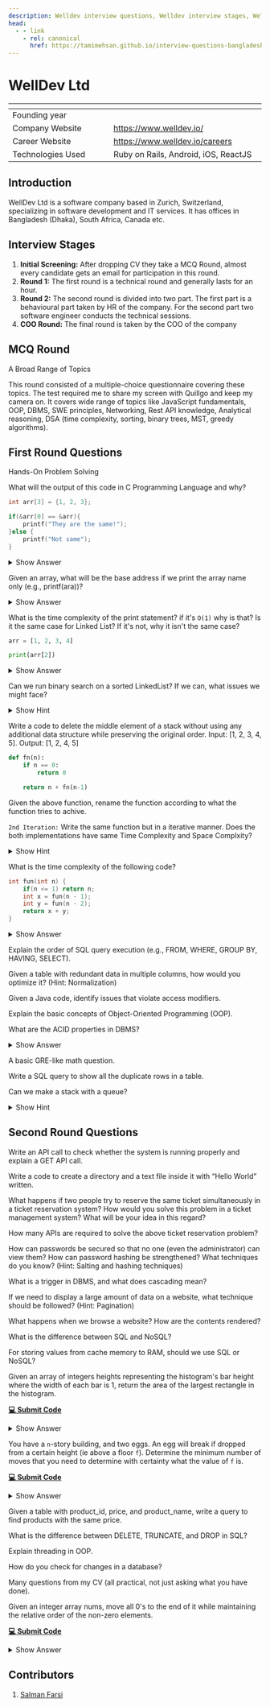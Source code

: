 ```yaml
---
description: Welldev interview questions, Welldev interview stages, Welldev interview details, Welldev interview question and answers
head:
  - - link
    - rel: canonical
      href: https://tamimehsan.github.io/interview-questions-bangladesh/companies/welldev
---
```

# WellDev Ltd

| <img width="441" height="1"> | <img width="441" height="1"> |
| :-| :- |
| Founding year | |
| Company Website | https://www.welldev.io/ |
| Career Website | https://www.welldev.io/careers |
| Technologies Used| Ruby on Rails, Android, iOS, ReactJS |

## Introduction

WellDev Ltd is a software company based in Zurich, Switzerland, specializing in software development and IT services. It has offices in Bangladesh (Dhaka), South Africa, Canada etc.

## Interview Stages

1. **Initial Screening:** After dropping CV they take a MCQ Round, almost every candidate gets an email for participation in this round.
2. **Round 1:** The first round is a technical round and generally lasts for an hour.
3. **Round 2:** The second round is divided into two part. The first part is a behavioural part taken by HR of the company. For the second part two software engineer conducts the technical sessions.
4. **COO Round:** The final round is taken by the COO of the company

## MCQ Round

A Broad Range of Topics

This round consisted of a multiple-choice questionnaire covering these topics. The test required me to share my screen with Quillgo and keep my camera on. It covers wide range of topics like JavaScript fundamentals, OOP, DBMS, SWE principles, Networking, Rest API knowledge, Analytical reasoning, DSA (time complexity, sorting, binary trees, MST, greedy algorithms).

## First Round Questions

Hands-On Problem Solving

<article>

What will the output of this code in C Programming Language and why?

```C
int arr[3] = {1, 2, 3};

if(&arr[0] == &arr){
    printf("They are the same!");
}else {
    printf("Not same");
}
```

<details><summary>Show Answer</summary>

The name of the array is a pointer to the first item of the Array.
So it will print "They are the same!"

</details>
</article>

<article>

Given an array, what will be the base address if we print the array name only (e.g., printf(ara))?
<details><summary>Show Answer</summary>

It will print the address of the first item of the array.
In C, you can't pass array to functions by "Pass by value".
So when you pass an array to an function (for example: printf(arr)),
the compiler will actually pass the pointer to the first element. 
You can easily test this hypothesis by doing something like this:

```C
int arr[1] = {100};

if(arr == &arr){
    printf("Yay!\n");
}

if(arr == &arr[0]){
    printf("Damn!");
}
```

The above code should print

```bash
Yay!
Damn!
```

</details>
</article>

<article>

What is the time complexity of the print statement?
if it's `O(1)` why is that? Is it the same case for Linked List?
If it's not, why it isn't the same case?
```python
arr = [1, 2, 3, 4]

print(arr[2])
```
<details><summary>Show Answer</summary>

`Tip:`
Learn about stack and heap memory and their use cases when memory is allocated.
Learn about compile time and runtime memory allocation.

</details>
</article>

<article>

Can we run binary search on a sorted LinkedList? If we can, what issues we might face?
<details><summary>Show Hint</summary>

Think about how and why arrays can be divided easily but LinkedList can't be.
</details>
</article>

<article>

Write a code to delete the middle element of a stack without using any additional data structure while preserving the original order. Input: [1, 2, 3, 4, 5]. Output: [1, 2, 4, 5]
</article>

<article>

```python
def fn(n):
    if n == 0:
        return 0

    return n + fn(n-1)
```

Given the above function, rename the function according to what the function tries to achive.

`2nd Iteration:`
Write the same function but in a iterative manner.
Does the both implementations have same Time Complexity and Space Complxity?

<details><summary>Show Hint</summary>

Write down the stack trace of the recursive function and try to speak aloud while doing so.
After getting what the function returns, rename the function accordingly.

For the second iterations, a simple loop will be the answer.
However, think deeply about the fundamental difference between the two implementations.
One of the implementation uses a Data structure, one doesn't. So their space complexity won't be same.

</details>
</article>

<article>

What is the time complexity of the following code?

```C
int fun(int n) {
    if(n <= 1) return n;
    int x = fun(n - 1);
    int y = fun(n - 2);
    return x + y;
}
```

<details><summary>Show Answer</summary>

</details>
</article>

<article>

Explain the order of SQL query execution (e.g., FROM, WHERE, GROUP BY, HAVING, SELECT).

</article>

<article>

Given a table with redundant data in multiple columns, how would you optimize it? (Hint: Normalization)
</article>

<article>

Given a Java code, identify issues that violate access modifiers.
</article>

<article>

Explain the basic concepts of Object-Oriented Programming (OOP).
</article>

<article>

What are the ACID properties in DBMS?
<details><summary>Show Answer</summary>

ACID is a set of properties of database transactions intended to guarantee data validity despite errors, power failures, and other mishaps. Databases that support this are called ACID compliance. The properties are

- **Atomicity:** Each statement in a transaction (to read, write, update or delete data) is treated as a single unit. Either the entire statement is executed, or none of it is executed.
- **Consistency:** Ensures the databases remain consistent following some predefined business logic both before and after the transaction
- **Isolation:** Each transaction executes in such a way that one is not affected by other s though they were occurring only one.
- **Durability:** The data changes by a successfull transaction is saved even in the event of system failure

> [!IMPORTANT]
> Atomicity, isolation and durability are properties of the database, whereas consistency is a property of the application. The C in ACID was tossed in to make the acronym work. [ref: Martin Kleppmann, Designing Data Intensive Applications]

</details>
</article>

<article>

A basic GRE-like math question.
</article>

<article>

Write a SQL query to show all the duplicate rows in a table.
</article>

<article>

Can we make a stack with a queue?
<details><summary>Show Hint</summary>

Think multiple queue.
</details>
</article>

## Second Round Questions

<article>

Write an API call to check whether the system is running properly and explain a GET API call.
</article>

<article>

Write a code to create a directory and a text file inside it with “Hello World” written.
</article>

<article>

What happens if two people try to reserve the same ticket simultaneously in a ticket reservation system? How would you solve this problem in a ticket management system? What will be your idea in this regard?
</article>

<article>

How many APIs are required to solve the above ticket reservation problem?
</article>

<article>

How can passwords be secured so that no one (even the administrator) can view them? How can password hashing be strengthened? What techniques do you know? (Hint: Salting and hashing techniques)
</article>

<article>

What is a trigger in DBMS, and what does cascading mean?
</article>

<article>

If we need to display a large amount of data on a website, what technique should be followed? (Hint: Pagination)
</article>

<article>

What happens when we browse a website? How are the contents rendered?
</article>

<article>

What is the difference between SQL and NoSQL?
</article>

<article>

For storing values from cache memory to RAM, should we use SQL or NoSQL?
</article>

<article>

Given an array of integers heights representing the histogram's bar height where the width of each bar is 1, return the area of the largest rectangle in the histogram.

[**💻 Submit Code**](https://leetcode.com/problems/largest-rectangle-in-histogram/description/)
<details><summary>Show Answer</summary>

::: code-group

```C++ [Stack]
// src: https://www.geeksforgeeks.org/largest-rectangular-area-in-a-histogram-using-stack/
int largestRectangleArea(vector<int>& hist) {
    int n = hist.size();
    stack<int> s;

    int max_area = 0;
    int tp;
    int area_with_top;
    int i = 0;
    while (i < n) {
        if (s.empty() || hist[s.top()] <= hist[i]){
            s.push(i++);
        } else {
            tp = s.top();
            s.pop();

            area_with_top = hist[tp] * (s.empty() ? i : i - s.top() - 1);
            max_area = max(max_area,area_with_top);
        }
    }

    while (s.empty() == false) {
        tp = s.top();
        s.pop();

        area_with_top = hist[tp] * (s.empty() ? i : i - s.top() - 1);
        max_area = max(max_area,area_with_top);
    }

    return max_area;
}
```

```C++ [Segment Tree]
#include <bits/stdc++.h>
using namespace std;
#define ll long long
#define pii pair<ll,ll>
#define F first
#define S second
const int MAX = 1e9+5;
const int N = 200005;
pii segtree[4*N];
int ara[N],n;

void build(int node,int l,int r ){
    if( l == r ){
        segtree[node] = {ara[l],l};
        return;
    }
    int mid = (l+r)/2;
    build(node*2,l,mid);
    build(node*2+1,mid+1,r);
    segtree[node] = min( segtree[node*2],segtree[node*2+1] );
}

pii query(int node,int L,int R,int l,int r){
    if( l>R or r<L ) return {MAX,-1};
    if( l>=L and r<=R ) return segtree[node];
    int mid = (l+r)/2;
    return min( query(node*2,L,R,l,mid), query(node*2+1,L,R,mid+1,r) );
}

ll getRect(int l,int r){
    if( l>r ) return 0;
    auto pp = query(1,l,r,0,n-1);
    ll res = (r-l+1)*pp.F;
    return max({ res, getRect(l,pp.S-1),getRect(pp.S+1,r) });
}
int main(){
    cin>>n;
    for(int i=0;i<n;i++) cin>>ara[i];
    build(1,0,n-1);

    cout<<getRect(0,n-1);
}
```

:::

</details>
</article>

<article>

You have a `n`-story building, and two eggs. An egg will break if dropped from a certain height (ie above a floor `f`).  Determine the minimum number of moves that you need to determine with certainty what the value of `f` is.

[**💻 Submit Code**](https://leetcode.com/problems/egg-drop-with-2-eggs-and-n-floors/description/)
<details><summary>Show Answer</summary>

```C++
class Solution {
public:
    int twoEggDrop(int n) {
        int sq = sqrt(2*n);
        if ( sq * (sq+1) < 2*n ) sq++;
        return sq;
    }
};
```
</details>
</article>

<article>

Given a table with product_id, price, and product_name, write a query to find products with the same price.
</article>

<article>

What is the difference between DELETE, TRUNCATE, and DROP in SQL?
</article>

<article>

Explain threading in OOP.
</article>

<article>

How do you check for changes in a database?
</article>

<article>

Many questions from my CV (all practical, not just asking what you have done).
</article>

<article>

Given an integer array nums, move all 0's to the end of it while maintaining the relative order of the non-zero elements.

[**💻 Submit Code**](https://leetcode.com/problems/move-zeroes/description/)
<details><summary>Show Answer</summary>

```C++
void moveZeroes(vector<int>& nums) {
    int i = 0;
    for(int j=0;j<nums.size();j++){
        swap(nums[i], nums[j]);
        if( nums[i] != 0 ) i++;
    }
}
```

</details>
</article>

## Contributors

1. [Salman Farsi](https://www.linkedin.com/in/salmanfarsi0/)
